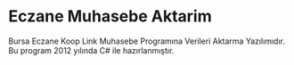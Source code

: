# Eczane Muhasebe Aktarim
Bursa Eczane Koop Link Muhasebe Programına Verileri Aktarma Yazılımıdır. 
Bu program 2012 yılında C# ile hazırlanmıştır.
